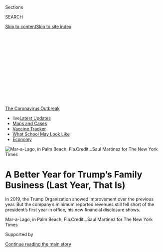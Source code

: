<div id="app">

<div>

<div>

<div>

<div class="NYTAppHideMasthead css-ikk3s8 e1suatyy0">

<div class="section css-133zg39 e1suatyy2">

<div class="css-eph4ug er09x8g0">

<div class="css-6n7j50">

</div>

<span class="css-1dv1kvn">Sections</span>

<div class="css-10488qs">

<span class="css-1dv1kvn">SEARCH</span>

</div>

[Skip to content](#site-content)[Skip to site
index](#site-index)

</div>

<div class="css-10698na e1huz5gh0">

</div>

</div>

</div>

</div>

<div data-aria-hidden="false">

<div id="site-content" data-role="main">

<div>

<div class="css-1aor85t" style="opacity:0.000000001;z-index:-1;visibility:hidden">

<div class="css-1hqnpie">

<div class="css-epjblv">

<span class="css-17xtcya">[Business](/section/business)</span><span class="css-x15j1o">|</span><span class="css-fwqvlz">A
Better Year for Trump’s Family Business (Last Year, That
Is)</span>

</div>

<div class="css-k008qs">

<div class="css-1iwv8en">

<span class="css-18z7m18"></span>

<div>

</div>

</div>

<span class="css-1n6z4y">https://nyti.ms/3fqgGvv</span>

<div class="css-1705lsu">

<div class="css-4xjgmj">

<div class="css-4skfbu" data-role="toolbar" data-aria-label="Social Media Share buttons, Save button, and Comments Panel with current comment count" data-testid="share-tools">

  - 
  - 
  - 
  - 
    
    <div class="css-6n7j50">
    
    </div>

  - 

</div>

</div>

</div>

</div>

</div>

</div>

<div id="NYT_TOP_BANNER_REGION" class="css-11qgg8s">

<div>

<div id="styln-prism-menu-1592847958612" class="section interactive-content interactive-size-medium css-1du2ztb">

<div class="css-17ih8de interactive-body">

<div id="scroll-container" class="css-1gj85ro">

[<span class="styln-title-wrap"><span class="css-1pje3qr">The
Coronavirus</span><span class="css-1pje3qr">
Outbreak</span></span>](https://www.nytimes3xbfgragh.onion/news-event/coronavirus?action=click&pgtype=Article&state=default&region=TOP_BANNER&context=storylines_menu)

  - <span class="css-kqxiym" data-emphasize="true">live</span>[Latest
    Updates](https://www.nytimes3xbfgragh.onion/2020/08/01/world/coronavirus-covid-19.html?action=click&pgtype=Article&state=default&region=TOP_BANNER&context=storylines_menu)
  - [Maps and
    Cases](https://www.nytimes3xbfgragh.onion/interactive/2020/us/coronavirus-us-cases.html?action=click&pgtype=Article&state=default&region=TOP_BANNER&context=storylines_menu)
  - [Vaccine
    Tracker](https://www.nytimes3xbfgragh.onion/interactive/2020/science/coronavirus-vaccine-tracker.html?action=click&pgtype=Article&state=default&region=TOP_BANNER&context=storylines_menu)
  - [What School May Look
    Like](https://www.nytimes3xbfgragh.onion/interactive/2020/07/29/us/schools-reopening-coronavirus.html?action=click&pgtype=Article&state=default&region=TOP_BANNER&context=storylines_menu)
  - [Economy](https://www.nytimes3xbfgragh.onion/live/2020/07/31/business/stock-market-today-coronavirus?action=click&pgtype=Article&state=default&region=TOP_BANNER&context=storylines_menu)

</div>

</div>

</div>

</div>

</div>

<div id="fullBleedHeaderContent">

<div class="css-9fsmc8">

![<span class="css-16f3y1r e13ogyst0" data-aria-hidden="true">Mar-a-Lago,
in Palm Beach,
Fla.</span><span class="css-cnj6d5 e1z0qqy90" itemprop="copyrightHolder"><span class="css-1ly73wi e1tej78p0">Credit...</span><span><span>Saul
Martinez for The New York
Times</span></span></span>](https://static01.graylady3jvrrxbe.onion/images/2020/06/30/multimedia/30trump-disclosure-2/merlin_173990283_6c753136-29ac-4140-acfa-4023fc3455fa-articleLarge.jpg?quality=75&auto=webp&disable=upscale)

</div>

<div class="css-1aqq9tq">

<div class="css-1vkm6nb ehdk2mb0">

# A Better Year for Trump’s Family Business (Last Year, That Is)

</div>

In 2019, the Trump Organization showed improvement over the previous
year. But the company’s minimum reported revenues still fell short of
the president’s first year in office, his new financial disclosure
shows.

</div>

<div class="css-nwzfg5 e1gnum310">

<span class="css-1f9pvn2 business">Mar-a-Lago, in Palm Beach,
Fla.</span><span class="css-cnj6d5 e1z0qqy90" itemprop="copyrightHolder"><span class="css-1ly73wi e1tej78p0">Credit...</span><span><span>Saul
Martinez for The New York Times</span></span></span>

</div>

<div id="sponsor-wrapper" class="css-1hyfx7x">

<div id="sponsor-slug" class="css-19vbshk">

Supported by

</div>

[Continue reading the main
story](#after-sponsor)

<div id="sponsor" class="ad sponsor-wrapper" style="text-align:center;height:100%;display:block">

</div>

<div id="after-sponsor">

</div>

</div>

<div class="css-1wx1auc e1gnum311">

<div class="css-18e8msd">

<div class="css-vp77d3 epjyd6m0">

<div class="css-1baulvz">

By [<span class="css-1baulvz" itemprop="name">Ben
Protess</span>](https://www.nytimes3xbfgragh.onion/by/ben-protess),
[<span class="css-1baulvz" itemprop="name">Steve
Eder</span>](https://www.nytimes3xbfgragh.onion/by/steve-eder) and
[<span class="css-1baulvz last-byline" itemprop="name">Michael H.
Keller</span>](https://www.nytimes3xbfgragh.onion/by/michael-h-keller)

</div>

</div>

  - July 31,
    2020

  - 
    
    <div class="css-4xjgmj">
    
    <div class="css-d8bdto" data-role="toolbar" data-aria-label="Social Media Share buttons, Save button, and Comments Panel with current comment count" data-testid="share-tools">
    
      - 
      - 
      - 
      - 
        
        <div class="css-6n7j50">
        
        </div>
    
      - 
    
    </div>
    
    </div>

</div>

</div>

</div>

<div class="section meteredContent css-1r7ky0e" name="articleBody" itemprop="articleBody">

<div class="css-1fanzo5 StoryBodyCompanionColumn">

<div class="css-53u6y8">

Before the coronavirus ripped through the country, upending President
Trump’s family business and the broader hospitality industry, the
company last year showed modest gains, according to Mr. Trump’s annual
financial disclosure report released late Friday.

The disclosure report, which offers the only official public detailing
of the president’s personal finances, had been delayed for months after
Mr. Trump received two extensions.

The delay came in part based on questions the Office of Government
Ethics had raised about, among other issues, the value of pro bono legal
work provided to the president by Rudolph W. Giuliani, the former New
York mayor, according to people with knowledge of the delay.

As the United States economy was humming in 2019, the Trump Organization
reported revenues of at least $446.3 million, up more than 2 percent
from $434.9 million, in 2018. In 2017, he reported at least $452.6
million in revenues.

</div>

</div>

<div class="css-1fanzo5 StoryBodyCompanionColumn">

<div class="css-53u6y8">

All told, the report shows that last year’s revenues, while an
improvement over 2018, still reflect the toll Mr. Trump’s divisive
presidency has taken on his brand.

The president reported assets worth at least $1.35 billion, down
narrowly from 2018 and 2017.

In a statement, Eric Trump, the president’s son and a senior executive
at the company, called it a “fantastic year for our country and one of
the best years in the history of The Trump Organization.”

While providing no specific historic comparisons for the privately held
company, he described the revenue as “strong” and noted that the company
has “very low levels of
debt.”

<div id="NYT_MAIN_CONTENT_1_REGION" class="css-9tf9ac">

<div>

<div id="styln-covid-updates-markets" class="section interactive-content interactive-size-medium css-1ftcdic">

<div class="css-17ih8de interactive-body">

<div id="styln-briefing-block">

<div class="briefing-block-header-section">

# [Latest Updates: Economy](https://www.nytimes3xbfgragh.onion/live/2020/07/31/business/stock-market-today-coronavirus?action=click&pgtype=Article&state=default&region=MAIN_CONTENT_1&context=storylines_live_updates)

</div>

<div class="briefing-block-lb-items">

<div class="briefing-block-update-time">

[19h
ago](https://www.nytimes3xbfgragh.onion/live/2020/07/31/business/stock-market-today-coronavirus?action=click&pgtype=Article&state=default&region=MAIN_CONTENT_1&context=storylines_live_updates#kodaks-chief-executive-was-given-stock-options-then-the-share-price-spiked-1000-percent)

</div>

<div>

[Kodak’s chief executive was given stock options. Then the share price
spiked 1,000
percent.](https://www.nytimes3xbfgragh.onion/live/2020/07/31/business/stock-market-today-coronavirus?action=click&pgtype=Article&state=default&region=MAIN_CONTENT_1&context=storylines_live_updates#kodaks-chief-executive-was-given-stock-options-then-the-share-price-spiked-1000-percent)

</div>

<div class="briefing-block-update-time">

[22h
ago](https://www.nytimes3xbfgragh.onion/live/2020/07/31/business/stock-market-today-coronavirus?action=click&pgtype=Article&state=default&region=MAIN_CONTENT_1&context=storylines_live_updates#fitch-ratings-downgrades-its-outlook-on-us-debt)

</div>

<div>

[Fitch Ratings downgrades its outlook on U.S.
debt.](https://www.nytimes3xbfgragh.onion/live/2020/07/31/business/stock-market-today-coronavirus?action=click&pgtype=Article&state=default&region=MAIN_CONTENT_1&context=storylines_live_updates#fitch-ratings-downgrades-its-outlook-on-us-debt)

</div>

<div class="briefing-block-update-time">

[28h
ago](https://www.nytimes3xbfgragh.onion/live/2020/07/31/business/stock-market-today-coronavirus?action=click&pgtype=Article&state=default&region=MAIN_CONTENT_1&context=storylines_live_updates#us-sanctions-more-chinese-officials-over-human-rights-violations-as-tensions-flare)

</div>

<div>

[U.S. sanctions more Chinese officials over human rights violations as
tensions
flare](https://www.nytimes3xbfgragh.onion/live/2020/07/31/business/stock-market-today-coronavirus?action=click&pgtype=Article&state=default&region=MAIN_CONTENT_1&context=storylines_live_updates#us-sanctions-more-chinese-officials-over-human-rights-violations-as-tensions-flare)

</div>

</div>

<div class="briefing-block-footer">

<div class="briefing-block-footer-meta">

[See more
updates](https://www.nytimes3xbfgragh.onion/live/2020/07/31/business/stock-market-today-coronavirus?action=click&pgtype=Article&state=default&region=MAIN_CONTENT_1&context=storylines_live_updates)

</div>

<div class="briefing-block-briefinglinks">

<span>More live coverage:</span>
[Global](https://www.nytimes3xbfgragh.onion/2020/08/01/world/coronavirus-covid-19.html?action=click&pgtype=Article&state=default&region=MAIN_CONTENT_1&context=storylines_live_updates)

</div>

</div>

</div>

</div>

</div>

</div>

</div>

Over all, the company’s golf business performed well — a number of
properties registered double-digit revenue gains — and Eric Trump
emphasized that “our core businesses were up considerably
year-over-year.”

The report also includes the unusual disclosure by the president that
the Office of Government Ethics had pressed him to address the free
legal services provided by Mr. Giuliani over the last two years. [Some
legal](https://www.nytimes3xbfgragh.onion/2019/12/13/us/politics/giuliani-trump-financial-disclosure.html)
experts had argued Mr. Trump had potentially broken the rules by not
disclosing the gift last year.

</div>

</div>

<div class="css-1fanzo5 StoryBodyCompanionColumn">

<div class="css-53u6y8">

“Although we did not believe and do not believe that any pro bono
publico counsel is reportable as a ‘gift,’ at the request of OGE, we
note that as has been widely reported in the media, Rudy Giuliani
provided such pro bono publico counsel in 2018 and 2019,” the report
says, referring to pro bono legal services and the Office of Government
Ethics.

Normally, if such a gift of free legal services has been provided, the
federal government official is required to disclose the value of the
gift. Mr. Trump declined to do so, with the disclosure report saying
“Mr. Giuliani is not able to estimate the value” of the services, so
“therefore, the value is unascertainable.”

The disclosure, required every year under federal ethics rules, was
originally due on May 15. The White House blamed the delay on the
coronavirus pandemic, but it also followed conversations between ethics
officials and representatives for Mr. Trump about a draft of the filing,
including the discussions over Mr. Giuliani’s free legal work, according
to the people familiar with the matter who were not authorized to speak
publicly.

</div>

</div>

<div class="css-79elbk" data-testid="photoviewer-wrapper">

<div class="css-z3e15g" data-testid="photoviewer-wrapper-hidden">

</div>

<div class="css-1a48zt4 ehw59r15" data-testid="photoviewer-children">

![<span class="css-16f3y1r e13ogyst0" data-aria-hidden="true">At the
Trump International Hotel in Washington, D.C., revenues were $40.5
million, falling just shy of 1 percent from
2018.</span><span class="css-cnj6d5 e1z0qqy90" itemprop="copyrightHolder"><span class="css-1ly73wi e1tej78p0">Credit...</span><span>Anna
Moneymaker/The New York
Times</span></span>](https://static01.graylady3jvrrxbe.onion/images/2020/06/30/multimedia/30trump-disclosure-3/merlin_171801513_5a7a7dbd-af33-49c4-b0d0-a1f0fe7b65ef-articleLarge.jpg?quality=75&auto=webp&disable=upscale)

</div>

</div>

<div class="css-1fanzo5 StoryBodyCompanionColumn">

<div class="css-53u6y8">

The 78-page disclosure was the sixth by Mr. Trump since he announced his
candidacy for president in 2015.

Unlike the past six presidents, Mr. Trump has refused to release his tax
returns, leaving additional gaps in the public record of his finances,
and even went to court to block their release. The Supreme Court ruled
in early July that [congressional Democrats could
not](https://www.supremecourt.gov/opinions/19pdf/19-715_febh.pdf), at
least for now, see some of the president’s financial documents, likely
shielding the records from public view before the election.

For much of Mr. Trump’s presidency, his family business was stuck in
neutral. The family name was stripped from several properties. The
pipeline of potential new deals had dried up. And Mr. Trump’s polarizing
politics had generated a red-blue divide among many properties, leaving
his hotel in Chicago struggling, for instance, while his golf club in
North Carolina thrived.

</div>

</div>

<div class="css-1fanzo5 StoryBodyCompanionColumn">

<div class="css-53u6y8">

Results were mixed once again last year, according to the disclosure
statement.

Revenues grew about 2 percent at both the North Carolina club, and at
Trump National Doral Miami, the company’s biggest money generator. The
resort, which includes a hotel and four golf courses, had been
particularly stung by the divide over the president’s politics, as
revenues sagged after his election. Another golf club, at Bedminster,
N.J. — which Mr. Trump often visits during the summer — saw revenues
rise by 12.6 percent, while his club in Jupiter, Fla., was up 11.9
percent.

But at Mar-a-Lago, in Palm Beach, Fla., where Mr. Trump often spends
time during the winter months, revenues were $21.4 million, down 5.5
percent
[from 2018](https://www.nytimes3xbfgragh.onion/2019/05/16/us/politics/trump-financial-disclosures.html),
continuing a downward trend from 2017.

At the Trump International Hotel in Washington, just blocks from the
White House, revenues were $40.5 million, falling just shy of 1 percent
from
2018.

</div>

</div>

<div class="css-79elbk" data-testid="photoviewer-wrapper">

<div class="css-z3e15g" data-testid="photoviewer-wrapper-hidden">

</div>

<div class="css-1a48zt4 ehw59r15" data-testid="photoviewer-children">

<div class="css-1xdhyk6 erfvjey0">

<span class="css-1ly73wi e1tej78p0">Image</span>

<div class="css-zjzyr8">

<div data-testid="lazyimage-container" style="height:247.46666666666667px">

</div>

</div>

</div>

<span class="css-16f3y1r e13ogyst0" data-aria-hidden="true">At the Trump
Organization’s only remaining New York hotel, on Central Park West,
revenue on the commercial space was about the same as reported for
2018.</span><span class="css-cnj6d5 e1z0qqy90" itemprop="copyrightHolder"><span class="css-1ly73wi e1tej78p0">Credit...</span><span>Demetrius
Freeman for The New York Times</span></span>

</div>

</div>

<div class="css-1fanzo5 StoryBodyCompanionColumn">

<div class="css-53u6y8">

At the company’s only remaining New York hotel, on Central Park West,
revenue on the commercial space was between $1 million and $5 million,
the same range as reported for 2018. Last year, the company agreed to
downsize the “Trump” signs on the premises after some owners of the
adjoining condominium tower complained that the branding was hurting
their property values.

At best, the disclosure provides a general view of Mr. Trump’s business
interests. Such statements offer inexact accounting, as dollar amounts
are often reported in ranges, and they do not reflect profits or losses,
making it difficult to assess the bottom line.

The report, for example, does not fully reflect the revenues from a pair
of office towers in New York and California, where Mr. Trump is a
partial owner. Both properties have been a [substantial source of
revenue](https://www.nytimes3xbfgragh.onion/2019/12/25/us/politics/trump-businesses.html)
in recent years, making up for weaknesses in other business lines.

</div>

</div>

<div class="css-1fanzo5 StoryBodyCompanionColumn">

<div class="css-53u6y8">

The financial disclosure report was also a relic of the past long before
it was released. Less than three months into the new year, the pandemic
began wreaking havoc on millions of businesses across the nation. Mr.
Trump’s company — with deep interests in hospitality and commercial real
estate, two of the hardest-hit sectors — has been no exception, closing
its clubs and resorts, laying off or furloughing workers, and clipping
health care benefits for some.

Even as the company [reopened the Doral
resort](https://www.nytimes3xbfgragh.onion/2020/06/23/us/trump-doral-reopen-coronavirus.html),
a move that was expected to breathe some new life into the business, new
cases of the coronavirus were spiking in surrounding Miami-Dade County,
demonstrating the power of the pandemic to disrupt any recovery.

Reflecting the turmoil, the Trump Organization sought to reduce or delay
its payments on certain loans from Deutsche Bank, including about $125
million the company borrowed when it [was buying Doral
in 2012](https://www.reuters.com/article/us-usa-florida-trump/trump-buys-miamis-doral-golf-resort-for-150-million-idUSTRE81R1C620120228#:~:text=MIAMI%20\(Reuters\)%20%2D%20Real%20estate,of%20hotels%20and%20golf%20resorts.),
according to people with knowledge of the matter. The bank agreed to a
break, in line with those offered to other borrowers, but the Trump
Organization concluded that the offer was not worth taking and turned it
down, the people
said.

</div>

</div>

<div class="css-79elbk" data-testid="photoviewer-wrapper">

<div class="css-z3e15g" data-testid="photoviewer-wrapper-hidden">

</div>

<div class="css-1a48zt4 ehw59r15" data-testid="photoviewer-children">

<div class="css-1xdhyk6 erfvjey0">

<span class="css-1ly73wi e1tej78p0">Image</span>

<div class="css-zjzyr8">

<div data-testid="lazyimage-container" style="height:257.77777777777777px">

</div>

</div>

</div>

<span class="css-16f3y1r e13ogyst0" data-aria-hidden="true">Trump
National Doral Miami is the Trump Organization’s biggest money
generator.</span><span class="css-cnj6d5 e1z0qqy90" itemprop="copyrightHolder"><span class="css-1ly73wi e1tej78p0">Credit...</span><span>Scott
McIntyre for The New York Times</span></span>

</div>

</div>

<div class="css-1fanzo5 StoryBodyCompanionColumn">

<div class="css-53u6y8">

Real estate analysts have predicted that the hotel sector [will not
fully recover until
late 2023](https://www.cbrehotels.com/en/about-us/press-center/cbre-hotels-research-forecasts-full-demand-recovery-by-late-20220),
and data shows that luxury hotels, including the seven Trump-branded
hotels in the United States, have been the hardest hit by the continued
industry depression.

The disclosure shows the Trump Organization’s debt remained unchanged
from the previous
year.

</div>

</div>

<div class="css-79elbk" data-testid="photoviewer-wrapper">

<div class="css-z3e15g" data-testid="photoviewer-wrapper-hidden">

</div>

<div class="css-1a48zt4 ehw59r15" data-testid="photoviewer-children">

<div class="css-1xdhyk6 erfvjey0">

<span class="css-1ly73wi e1tej78p0">Image</span>

<div class="css-zjzyr8">

<div data-testid="lazyimage-container" style="height:257.77777777777777px">

</div>

</div>

</div>

<span class="css-16f3y1r e13ogyst0" data-aria-hidden="true">The Trump
National Doral Miami, which includes a hotel and four golf courses, had
been particularly stung by the divide over the president’s politics, as
revenues sagged after his election.
</span><span class="css-cnj6d5 e1z0qqy90" itemprop="copyrightHolder"><span class="css-1ly73wi e1tej78p0">Credit...</span><span>Scott
McIntyre for The New York Times</span></span>

</div>

</div>

<div class="css-1fanzo5 StoryBodyCompanionColumn">

<div class="css-53u6y8">

Eric Lipton contributed reporting.

</div>

</div>

</div>

<div>

</div>

<div>

</div>

<div>

</div>

<div>

<div id="bottom-wrapper" class="css-1ede5it">

<div id="bottom-slug" class="css-l9onyx">

Advertisement

</div>

[Continue reading the main
story](#after-bottom)

<div id="bottom" class="ad bottom-wrapper" style="text-align:center;height:100%;display:block;min-height:90px">

</div>

<div id="after-bottom">

</div>

</div>

</div>

</div>

</div>

## Site Index

<div>

</div>

## Site Information Navigation

  - [© <span>2020</span> <span>The New York Times
    Company</span>](https://help.nytimes3xbfgragh.onion/hc/en-us/articles/115014792127-Copyright-notice)

<!-- end list -->

  - [NYTCo](https://www.nytco.com/)
  - [Contact
    Us](https://help.nytimes3xbfgragh.onion/hc/en-us/articles/115015385887-Contact-Us)
  - [Work with us](https://www.nytco.com/careers/)
  - [Advertise](https://nytmediakit.com/)
  - [T Brand Studio](http://www.tbrandstudio.com/)
  - [Your Ad
    Choices](https://www.nytimes3xbfgragh.onion/privacy/cookie-policy#how-do-i-manage-trackers)
  - [Privacy](https://www.nytimes3xbfgragh.onion/privacy)
  - [Terms of
    Service](https://help.nytimes3xbfgragh.onion/hc/en-us/articles/115014893428-Terms-of-service)
  - [Terms of
    Sale](https://help.nytimes3xbfgragh.onion/hc/en-us/articles/115014893968-Terms-of-sale)
  - [Site
    Map](https://spiderbites.nytimes3xbfgragh.onion)
  - [Help](https://help.nytimes3xbfgragh.onion/hc/en-us)
  - [Subscriptions](https://www.nytimes3xbfgragh.onion/subscription?campaignId=37WXW)

</div>

</div>

</div>

</div>
